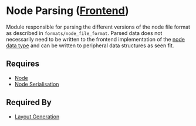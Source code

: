 # Node Parsing ([Frontend](../frontend.md))

Module responsible for parsing the different versions of the node file format as described in `formats/node_file_format`. Parsed data does not necessarily need to be written to the frontend implementation of the [node data type](../renderables/nodes/node.md) and can be written to peripheral data structures as seen fit.

## Requires

- [Node](../renderables/nodes/node.md)
- [Node Serialisation](./serialisation.md)

## Required By

- [Layout Generation](../layout_file_format/generation.md)
